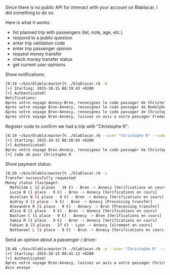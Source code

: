Since there is no public API for intreract with your account on Blablacar, I did something to do so.

Here is what it works:
+ list planned trip with passengers (tel, note, age, etc.)
+ respond to a public question
+ enter trip validation code
+ enter trip passenger opinion
+ request money transfer
+ check money transfer status
+ get current user opinions

Show notifications:
```bash
[8:19 ~/bin/blabla:master]% ./blablacar.rb -N
[+] Starting: 2015-10-15 08:19:43 +0200
[+] Authenticated!
Notifications:
Apres votre voyage Annecy-Bron, renseignez le code passager de Christel C pour recevoir €9 rapidement.
Apres votre voyage Bron-Annecy, renseignez le code passager de Rodolphe B pour recevoir €9 rapidement.
Apres votre voyage Bron-Annecy, renseignez le code passager de Christophe R pour recevoir €9 rapidement.
Apres votre voyage Bron-Annecy, laissez un avis a votre passager Frederic O
```

Register code to confirm we had a trip with "Christophe R":
```bash
[8:19 ~/bin/blabla:master]% ./blablacar.rb --user "Christophe R" --code GIRSXK
[+] Starting: 2015-10-15 08:20:03 +0200
[+] Authenticated!
Apres votre voyage Bron-Annecy, renseignez le code passager de Christophe R pour recevoir €9 rapidement.
[+] Code ok pour Christophe R
```

Show payment status:
```bash
[8:20 ~/bin/blabla:master]% ./blablacar.rb -s
Transfer successfully requested
Money status (lastpage):
  Mathilde L (2 places - 18 €) - Bron -> Annecy [Verifications en cours]
  Lucie B (1 place - 9 €) - Bron -> Annecy [Verifications en cours]
  Aurelien N (1 place - 9 €) - Bron -> Annecy [Verifications en cours]
  Audrey H (1 place - 9 €) - Bron -> Annecy [Processing transfer]
  Alexandre R (1 place - 9 €) - Annecy -> Bron [Processing transfer]
  Alice B (1 place - 9 €) - Bron -> Annecy [Verifications en cours]
  Bastien C (1 place - 9 €) - Annecy -> Bron [Verifications en cours]
  Samia M (1 place - 9 €) - Bron -> Annecy [Verifications en cours]
  Fabien A (3 places - 27 €) - Lyon -> Annecy [Virement en cours]
  Nathanael L (1 place - 9 €) - Bron -> Annecy [Verifications en cours]
```

Send an opinion about a passenger / driver:
```bash
[8:40 ~/bin/blabla:master]% ./blablacar.rb -p --user "Christophe R" --avis "Sympa, ponctuel. Des discussions vraiment interessantes\!\!" Je recommande --note 5
[+] Starting: 2015-10-15 08:41:12 +0200
[+] Authenticated!
Apres votre voyage Bron-Annecy, laissez un avis a votre passager Christophe R
Avis envoye
```
